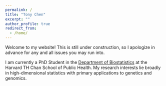 ```yaml
---
permalink: /
title: "Tony Chen"
excerpt: ""
author_profile: true
redirect_from: 
  - /home/
---
```


Welcome to my website! This is still under construction, so I apologize in advance for any and all issues you may run into.

I am currently a PhD Student in the [Department of Biostatistics](https://www.hsph.harvard.edu/biostatistics/) at the Harvard TH Chan School of Public Health. My research interests lie broadly in high-dimensional statistics with primary applications to genetics and genomics. 
